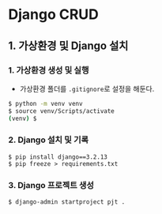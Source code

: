 # Django CRUD 

## 1. 가상환경 및 Django 설치

### 1. 가상환경 생성 및 실행

* 가상환경 폴더를 `.gitignore`로 설정을 해둔다.

```bash
$ python -m venv venv
$ source venv/Scripts/activate
(venv) $
```

### 2. Django 설치 및 기록

```
$ pip install django==3.2.13
$ pip freeze > requirements.txt
```

### 3. Django 프로젝트 생성

```bash
$ django-admin startproject pjt .
```